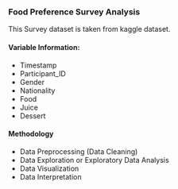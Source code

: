 ### Food Preference Survey Analysis
This Survey dataset is taken from kaggle dataset.

#### Variable Information:
- Timestamp
- Participant_ID
- Gender
- Nationality
- Food
- Juice
- Dessert

#### Methodology
- Data Preprocessing (Data Cleaning)
- Data Exploration or Exploratory Data Analysis
- Data Visualization
- Data Interpretation
